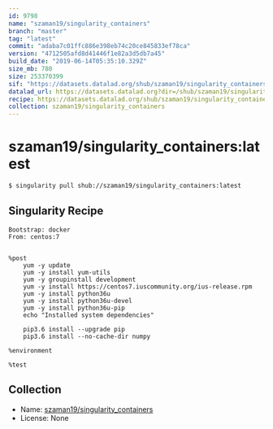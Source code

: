 ```yaml
---
id: 9798
name: "szaman19/singularity_containers"
branch: "master"
tag: "latest"
commit: "adaba7c01ffc886e398eb74c20ce845833ef78ca"
version: "4712505afd8d41446f1e82a3d5db7a45"
build_date: "2019-06-14T05:35:10.329Z"
size_mb: 780
size: 253370399
sif: "https://datasets.datalad.org/shub/szaman19/singularity_containers/latest/2019-06-14-adaba7c0-4712505a/4712505afd8d41446f1e82a3d5db7a45.simg"
datalad_url: https://datasets.datalad.org?dir=/shub/szaman19/singularity_containers/latest/2019-06-14-adaba7c0-4712505a/
recipe: https://datasets.datalad.org/shub/szaman19/singularity_containers/latest/2019-06-14-adaba7c0-4712505a/Singularity
collection: szaman19/singularity_containers
---
```


# szaman19/singularity_containers:latest

```bash
$ singularity pull shub://szaman19/singularity_containers:latest
```

## Singularity Recipe

```singularity
Bootstrap: docker
From: centos:7


%post 
	yum -y update
	yum -y install yum-utils
	yum -y groupinstall development
	yum -y install https://centos7.iuscommunity.org/ius-release.rpm
	yum -y install python36u
	yum -y install python36u-devel
	yum -y install python36u-pip	
	echo "Installed system dependencies"
	
	pip3.6 install --upgrade pip	
	pip3.6 install --no-cache-dir numpy
	
%environment 
	
%test
```

## Collection

 - Name: [szaman19/singularity_containers](https://github.com/szaman19/singularity_containers)
 - License: None

